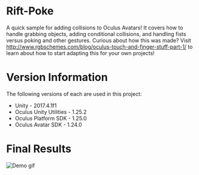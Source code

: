 # Rift-Poke
A quick sample for adding collisions to Oculus Avatars! It covers how to handle grabbing objects, adding conditional collisions, and handling fists versus poking and other gestures. Curious about how this was made? Visit http://www.rgbschemes.com/blog/oculus-touch-and-finger-stuff-part-1/ to learn about how to start adapting this for your own projects!

# Version Information
The following versions of each are used in this project:
* Unity                     -   2017.4.1f1
* Oculus Unity Utilities    -   1.25.2
* Oculus Platform SDK       -   1.25.0
* Oculus Avatar SDK         -   1.24.0

# Final Results
![Demo gif](https://github.com/RGB-Schemes/Rift-Poke/blob/master/Final-Results.gif)
